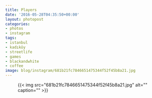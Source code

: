 ```yaml
---
title: Players
date: '2016-05-28T04:35:50+00:00'
layout: photopost
categories:
- photos
- instagram
tags:
- istanbul
- kadıköy
- streetlife
- games
- blackandwhite
- coffee
image: blog/instagram/681b21fc7846651475344f52f45b8a21.jpg
---
```


<figure class="photo photo--square">
  {{< img src="681b21fc7846651475344f52f45b8a21.jpg" alt="" caption="" >}}

</figure>



